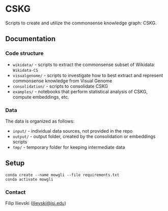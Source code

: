 # CSKG
Scripts to create and utilize the commonsense knowledge graph: CSKG.

## Documentation

### Code structure

* `wikidata/` - scripts to extract the commonsense subset of Wikidata: `Wikidata-CS` 
* `visualgenome/` - scripts to investigate how to best extract and represent commonsense knowledge from Visual Genome
* `consolidation/` - scripts to consolidate CSKG
* `examples/` - notebooks that perform statistical analysis of CSKG, compute embeddings, etc.

### Data

The data is organized as follows:
* `input/` - individual data sources, not provided in the repo
* `output/` - output folder, created by the consolidation or embeddings scripts
* `tmp/` - temporary folder for keeping intermediate data


## Setup

```
conda create --name mowgli --file requirements.txt
conda activate mowgli
```

### Contact
Filip Ilievski (ilievski@isi.edu)
